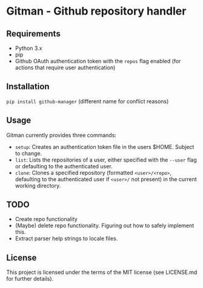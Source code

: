 # Gitman - Github repository handler

## Requirements
- Python 3.x
- pip
- Github OAuth authentication token with the `repos` flag enabled (for actions that require user authentication)

## Installation
`pip install github-manager` (different name for conflict reasons)

## Usage
Gitman currently provides three commands:
- `setup`: Creates an authentication token file in the users $HOME. Subject to change.
- `list`: Lists the repositories of a user, either specified with the `--user` flag or defaulting to the authenticated user.
- `clone`: Clones a specified repository (formatted `<user>/<repo>`, defaulting to the authenticated user if `<user>/` not present) in the current working directory.

## TODO
- Create repo functionality
- (Maybe) delete repo functionality. Figuring out how to safely implement this.
- Extract parser help strings to locale files.

## License
This project is licensed under the terms of the MIT license (see LICENSE.md for further details).
